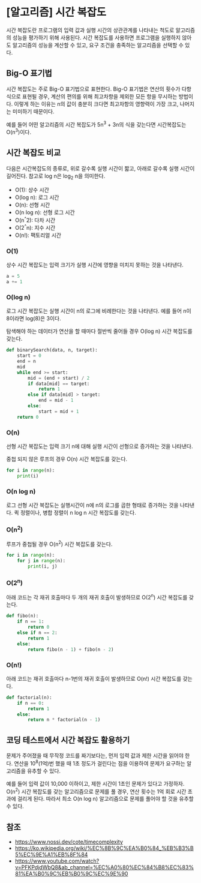 # [알고리즘] 시간 복잡도

시간 복잡도란 프로그램의 입력 값과 실행 시간의 상관관계를 나타내는 척도로 알고리즘의 성능을 평가하기 위해 사용된다. 시간 복잡도를 사용하면 프로그램을 실행하지 않아도 알고리즘의 성능을 계산할 수 있고, 요구 조건을 충족하는 알고리즘을 선택할 수 있다.

## Big-O 표기법

시간 복잡도는 주로 Big-O 표기법으로 표현한다. Big-O 표기법은 연산의 횟수가 다항식으로 표현될 경우, 계산의 편의를 위해 최고차항을 제외한 모든 항을 무시하는 방법이다. 이렇게 하는 이유는 n의 값이 충분히 크다면 최고차항의 영향력이 가장 크고, 나머지는 미미하기 때문이다.

예를 들어 어떤 알고리즘의 시간 복잡도가 5n<sup>3</sup> + 3n의 식을 갖는다면 시간복잡도는 O(n<sup>3</sup>)이다.

## 시간 복잡도 비교

다음은 시간복잡도의 종류로, 위로 갈수록 실행 시간이 짧고, 아래로 갈수록 실행 시간이 길어진다. 참고로 log n은 log<sub>2</sub> n을 의미한다.

-   O(1): 상수 시간
-   O(log n): 로그 시간
-   O(n): 선형 시간
-   O(n log n): 선형 로그 시간
-   O(n<sup>^</sup>2): 다차 시간
-   O(2<sup>^</sup>n): 지수 시간
-   O(n!): 팩토리얼 시간

### O(1)

상수 시간 복잡도는 입력 크기가 실행 시간에 영향을 미치지 못하는 것을 나타낸다.

```py
a = 5
a += 1
```

### O(log n)

로그 시간 복잡도는 실행 시간이 n의 로그에 비례한다는 것을 나타낸다.
예를 들어 n이 8이라면 log(8)은 3이다.

탐색해야 하는 데이터가 연산을 할 때마다 절반씩 줄어들 경우 O(log n) 시간 복잡도를 갖는다.

```py
def binarySearch(data, n, target):
    start = 0
    end = n
    mid
    while end >= start:
        mid = (end + start) / 2
        if data[mid] == target:
            return 1
        else if data[mid] > target:
            end = mid - 1
        else:
            start = mid + 1
    return 0
```

### O(n)

선형 시간 복잡도는 입력 크기 n에 대해 실행 시간이 선형으로 증가하는 것을 나타낸다.

중첩 되지 않은 루프의 경우 O(n) 시간 복잡도를 갖는다.

```py
for i in range(n):
    print(i)
```

### O(n log n)

로그 선형 시간 복잡도는 실행시간이 n에 n의 로그를 곱한 형태로 증가하는 것을 나타낸다.
퀵 정렬이나, 병합 정렬이 n log n 시간 복잡도를 갖는다.

### O(n<sup>2</sup>)

루프가 중첩될 경우 O(n<sup>2</sup>) 시간 복잡도를 갖는다.

```py
for i in range(n):
    for j in range(n):
        print(i, j)
```

### O(2<sup>n</sup>)

아래 코드는 각 재귀 호출마다 두 개의 재귀 호출이 발생하므로 O(2<sup>n</sup>) 시간 복잡도를 갖는다.

```py
def fibo(n):
    if n == 1:
        return 0
    else if n == 2:
        return 1
    else:
        return fibo(n - 1) + fibo(n - 2)
```

### O(n!)

아래 코드는 재귀 호출마다 n-1번의 재귀 호출이 발생하므로 O(n!) 시간 복잡도를 갖는다.

```py
def factorial(n):
    if n == 0:
        return 1
    else:
        return n * factorial(n - 1)
```

## 코딩 테스트에서 시간 복잡도 활용하기

문제가 주어졌을 때 무작정 코드를 짜기보다는, 먼저 입력 값과 제한 시간을 읽어야 한다.
연산을 10<sup>8</sup>(1억)번 했을 때 1초 정도가 걸린다는 점을 이용하여 문제가 요구하는 알고리즘을 유추할 수 있다.

예를 들어 입력 값이 10,000 이하이고, 제한 시간이 1초인 문제가 있다고 가정하자.
O(n<sup>2</sup>) 시간 복잡도를 갖는 알고리즘으로 문제를 풀 경우, 연산 횟수는 1억 회로 시간 초과에 걸리게 된다.
따라서 최소 O(n log n) 알고리즘으로 문제를 풀어야 할 것을 유추할 수 있다.

## 참조

-   https://www.nossi.dev/cote/timecomplexity
-   https://ko.wikipedia.org/wiki/%EC%8B%9C%EA%B0%84_%EB%B3%B5%EC%9E%A1%EB%8F%84
-   https://www.youtube.com/watch?v=PFKPdjdWbQ8&ab_channel=%EC%A0%80%EC%84%B8%EC%83%81%EA%B0%9C%EB%B0%9C%EC%9E%90
